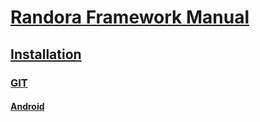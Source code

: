 # [Randora Framework Manual](/README.md)

## [Installation](/manual/installation/README.md)

### [GIT](/manual/installation/git/README.md)

#### [Android](/manual/installation/git/android/README.md)



